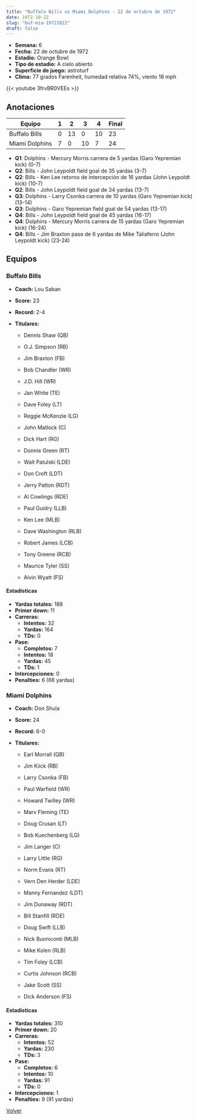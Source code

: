 ```yaml
---
title: "Buffalo Bills vs Miami Dolphins - 22 de octubre de 1972"
date: 1972-10-22
slug: "buf-mia-19721022"
draft: false
---
```


- **Semana:** 6
- **Fecha:** 22 de octubre de 1972
- **Estadio:** Orange Bowl
- **Tipo de estadio:** A cielo abierto
- **Superficie de juego:** astroturf
- **Clima:** 77 grados Farenheit, humedad relativa 74%, viento 18 mph


{{< youtube 3frvBR0VEEs >}}


## Anotaciones
| Equipo | 1 | 2 | 3 | 4 | Final |
|--------|---|---|---|---|-------|
| Buffalo Bills  | 0 | 13 | 0 | 10  | 23 |
| Miami Dolphins  | 7 | 0 | 10 | 7  | 24 |
- **Q1**: Dolphins - Mercury Morris carrera de 5 yardas (Garo Yepremian kick) (0-7)
- **Q2**: Bills - John Leypoldt field goal de 35 yardas (3-7)
- **Q2**: Bills - Ken Lee retorno de intercepción de 16 yardas (John Leypoldt kick) (10-7)
- **Q2**: Bills - John Leypoldt field goal de 34 yardas (13-7)
- **Q3**: Dolphins - Larry Csonka carrera de 10 yardas (Garo Yepremian kick) (13-14)
- **Q3**: Dolphins - Garo Yepremian field goal de 54 yardas (13-17)
- **Q4**: Bills - John Leypoldt field goal de 45 yardas (16-17)
- **Q4**: Dolphins - Mercury Morris carrera de 15 yardas (Garo Yepremian kick) (16-24)
- **Q4**: Bills - Jim Braxton pase de 6 yardas de Mike Taliaferro (John Leypoldt kick) (23-24)


## Equipos


### Buffalo Bills
* **Coach:** Lou Saban
* **Score:** 23
* **Record:** 2-4
* **Titulares:** 

  * Dennis Shaw (QB) 

  * O.J. Simpson (RB) 

  * Jim Braxton (FB) 

  * Bob Chandler (WR) 

  * J.D. Hill (WR) 

  * Jan White (TE) 

  * Dave Foley (LT) 

  * Reggie McKenzie (LG) 

  * John Matlock (C) 

  * Dick Hart (RG) 

  * Donnie Green (RT) 

  * Walt Patulski (LDE) 

  * Don Croft (LDT) 

  * Jerry Patton (RDT) 

  * Al Cowlings (RDE) 

  * Paul Guidry (LLB) 

  * Ken Lee (MLB) 

  * Dave Washington (RLB) 

  * Robert James (LCB) 

  * Tony Greene (RCB) 

  * Maurice Tyler (SS) 

  * Alvin Wyatt (FS) 

#### Estadísticas
* **Yardas totales:** 188
* **Primer down:** 11
* **Carreras:**
  * **Intentos:** 32
  * **Yardas:** 164
  * **TDs:** 0
* **Pase:**
  * **Completos:** 7
  * **Intentos:** 18
  * **Yardas:** 45
  * **TDs:** 1
* **Intercepciones:** 0
* **Penalties:** 6 (66 yardas)

### Miami Dolphins
* **Coach:** Don Shula
* **Score:** 24
* **Record:** 6-0
* **Titulares:** 

  * Earl Morrall (QB) 

  * Jim Kiick (RB) 

  * Larry Csonka (FB) 

  * Paul Warfield (WR) 

  * Howard Twilley (WR) 

  * Marv Fleming (TE) 

  * Doug Crusan (LT) 

  * Bob Kuechenberg (LG) 

  * Jim Langer (C) 

  * Larry Little (RG) 

  * Norm Evans (RT) 

  * Vern Den Herder (LDE) 

  * Manny Fernandez (LDT) 

  * Jim Dunaway (RDT) 

  * Bill Stanfill (RDE) 

  * Doug Swift (LLB) 

  * Nick Buoniconti (MLB) 

  * Mike Kolen (RLB) 

  * Tim Foley (LCB) 

  * Curtis Johnson (RCB) 

  * Jake Scott (SS) 

  * Dick Anderson (FS) 

#### Estadísticas
* **Yardas totales:** 310
* **Primer down:** 20
* **Carreras:**
  * **Intentos:** 52
  * **Yardas:** 230
  * **TDs:** 3
* **Pase:**
  * **Completos:** 6
  * **Intentos:** 10
  * **Yardas:** 91
  * **TDs:** 0
* **Intercepciones:** 1
* **Penalties:** 9 (91 yardas)


[Volver](/historia/1972)
